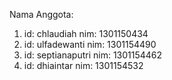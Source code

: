 Nama Anggota:
1. id: chlaudiah      nim: 1301150434
2. id: ulfadewanti    nim: 1301154490
3. id: septianaputri  nim: 1301154462
4. id: dhiaintar      nim: 1301154532
